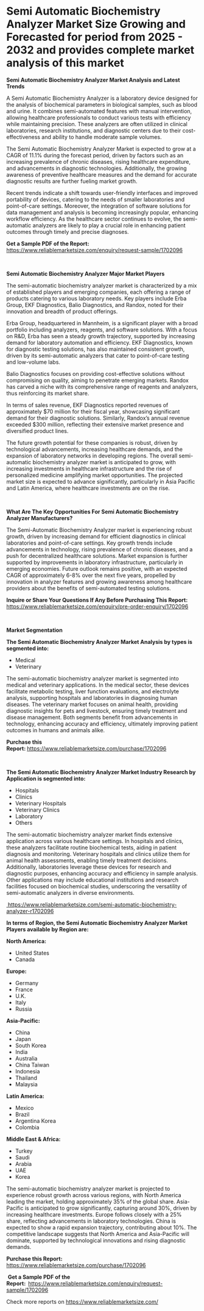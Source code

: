 <p><h1>Semi Automatic Biochemistry Analyzer Market Size Growing and Forecasted for period from 2025 - 2032 and provides complete market analysis of this market</h1></p><p><strong>Semi Automatic Biochemistry Analyzer Market Analysis and Latest Trends</strong></p>
<p><p>A Semi Automatic Biochemistry Analyzer is a laboratory device designed for the analysis of biochemical parameters in biological samples, such as blood and urine. It combines semi-automated features with manual intervention, allowing healthcare professionals to conduct various tests with efficiency while maintaining precision. These analyzers are often utilized in clinical laboratories, research institutions, and diagnostic centers due to their cost-effectiveness and ability to handle moderate sample volumes.</p><p>The Semi Automatic Biochemistry Analyzer Market is expected to grow at a CAGR of 11.1% during the forecast period, driven by factors such as an increasing prevalence of chronic diseases, rising healthcare expenditure, and advancements in diagnostic technologies. Additionally, the growing awareness of preventive healthcare measures and the demand for accurate diagnostic results are further fueling market growth. </p><p>Recent trends indicate a shift towards user-friendly interfaces and improved portability of devices, catering to the needs of smaller laboratories and point-of-care settings. Moreover, the integration of software solutions for data management and analysis is becoming increasingly popular, enhancing workflow efficiency. As the healthcare sector continues to evolve, the semi-automatic analyzers are likely to play a crucial role in enhancing patient outcomes through timely and precise diagnoses.</p></p>
<p><strong>Get a Sample PDF of the Report:&nbsp;</strong> <a href="https://www.reliablemarketsize.com/enquiry/request-sample/1702096?utm_campaign=2307&utm_medium=2&utm_source=Github&utm_content=ia&utm_term=04032025&utm_id=semi-automatic-biochemistry-analyzer">https://www.reliablemarketsize.com/enquiry/request-sample/1702096</a></p>
<p>&nbsp;</p>
<p><strong>Semi Automatic Biochemistry Analyzer Major Market Players</strong></p>
<p><p>The semi-automatic biochemistry analyzer market is characterized by a mix of established players and emerging companies, each offering a range of products catering to various laboratory needs. Key players include Erba Group, EKF Diagnostics, Balio Diagnostics, and Randox, noted for their innovation and breadth of product offerings.</p><p>Erba Group, headquartered in Mannheim, is a significant player with a broad portfolio including analyzers, reagents, and software solutions. With a focus on R&D, Erba has seen a steady growth trajectory, supported by increasing demand for laboratory automation and efficiency. EKF Diagnostics, known for diagnostic testing solutions, has also maintained consistent growth, driven by its semi-automatic analyzers that cater to point-of-care testing and low-volume labs.</p><p>Balio Diagnostics focuses on providing cost-effective solutions without compromising on quality, aiming to penetrate emerging markets. Randox has carved a niche with its comprehensive range of reagents and analyzers, thus reinforcing its market share.</p><p>In terms of sales revenue, EKF Diagnostics reported revenues of approximately $70 million for their fiscal year, showcasing significant demand for their diagnostic solutions. Similarly, Randox’s annual revenue exceeded $300 million, reflecting their extensive market presence and diversified product lines.</p><p>The future growth potential for these companies is robust, driven by technological advancements, increasing healthcare demands, and the expansion of laboratory networks in developing regions. The overall semi-automatic biochemistry analyzer market is anticipated to grow, with increasing investments in healthcare infrastructure and the rise of personalized medicine amplifying market opportunities. The projected market size is expected to advance significantly, particularly in Asia Pacific and Latin America, where healthcare investments are on the rise.</p></p>
<p>&nbsp;</p>
<p><strong>What Are The Key Opportunities For Semi Automatic Biochemistry Analyzer Manufacturers?</strong></p>
<p><p>The Semi-Automatic Biochemistry Analyzer market is experiencing robust growth, driven by increasing demand for efficient diagnostics in clinical laboratories and point-of-care settings. Key growth trends include advancements in technology, rising prevalence of chronic diseases, and a push for decentralized healthcare solutions. Market expansion is further supported by improvements in laboratory infrastructure, particularly in emerging economies. Future outlook remains positive, with an expected CAGR of approximately 6-8% over the next five years, propelled by innovation in analyzer features and growing awareness among healthcare providers about the benefits of semi-automated testing solutions.</p></p>
<p><strong>Inquire or Share Your Questions If Any Before Purchasing This Report:</strong> <a href="https://www.reliablemarketsize.com/enquiry/pre-order-enquiry/1702096?utm_campaign=2307&utm_medium=2&utm_source=Github&utm_content=ia&utm_term=04032025&utm_id=semi-automatic-biochemistry-analyzer">https://www.reliablemarketsize.com/enquiry/pre-order-enquiry/1702096</a></p>
<p>&nbsp;</p>
<p><strong>Market Segmentation</strong></p>
<p><strong>The Semi Automatic Biochemistry Analyzer Market Analysis by types is segmented into:</strong></p>
<p><ul><li>Medical</li><li>Veterinary</li></ul></p>
<p><p>The semi-automatic biochemistry analyzer market is segmented into medical and veterinary applications. In the medical sector, these devices facilitate metabolic testing, liver function evaluations, and electrolyte analysis, supporting hospitals and laboratories in diagnosing human diseases. The veterinary market focuses on animal health, providing diagnostic insights for pets and livestock, ensuring timely treatment and disease management. Both segments benefit from advancements in technology, enhancing accuracy and efficiency, ultimately improving patient outcomes in humans and animals alike.</p></p>
<p><strong>Purchase this Report:&nbsp;</strong><a href="https://www.reliablemarketsize.com/purchase/1702096?utm_campaign=2307&utm_medium=2&utm_source=Github&utm_content=ia&utm_term=04032025&utm_id=semi-automatic-biochemistry-analyzer">https://www.reliablemarketsize.com/purchase/1702096</a></p>
<p>&nbsp;</p>
<p><strong>The Semi Automatic Biochemistry Analyzer Market Industry Research by Application is segmented into:</strong></p>
<p><ul><li>Hospitals</li><li>Clinics</li><li>Veterinary Hospitals</li><li>Veterinary Clinics</li><li>Laboratory</li><li>Others</li></ul></p>
<p><p>The semi-automatic biochemistry analyzer market finds extensive application across various healthcare settings. In hospitals and clinics, these analyzers facilitate routine biochemical tests, aiding in patient diagnosis and monitoring. Veterinary hospitals and clinics utilize them for animal health assessments, enabling timely treatment decisions. Additionally, laboratories leverage these devices for research and diagnostic purposes, enhancing accuracy and efficiency in sample analysis. Other applications may include educational institutions and research facilities focused on biochemical studies, underscoring the versatility of semi-automatic analyzers in diverse environments.</p></p>
<p><a href="https://www.reliablemarketsize.com/semi-automatic-biochemistry-analyzer-r1702096?utm_campaign=2307&utm_medium=2&utm_source=Github&utm_content=ia&utm_term=04032025&utm_id=semi-automatic-biochemistry-analyzer">&nbsp;https://www.reliablemarketsize.com/semi-automatic-biochemistry-analyzer-r1702096</a></p>
<p><strong>In terms of Region, the Semi Automatic Biochemistry Analyzer Market Players available by Region are:</strong></p>
<p>
    <p> <strong> North America: </strong>
        <ul>
            <li>United States</li>
            <li>Canada</li>
        </ul>
        </p> 
    <p> <strong> Europe: </strong>
        <ul>
            <li>Germany</li>
            <li>France</li>
            <li>U.K.</li>
            <li>Italy</li>
            <li>Russia</li>
        </ul>
        </p> 
    <p> <strong> Asia-Pacific: </strong>
        <ul>
            <li>China</li>
            <li>Japan</li>
            <li>South Korea</li>
            <li>India</li>
            <li>Australia</li>
            <li>China Taiwan</li>
            <li>Indonesia</li>
            <li>Thailand</li>
            <li>Malaysia</li>
        </ul>
        </p> 
    <p> <strong> Latin America: </strong>
        <ul>
            <li>Mexico</li>
            <li>Brazil</li>
            <li>Argentina Korea</li>
            <li>Colombia</li>
        </ul>
        </p> 
    <p> <strong> Middle East & Africa: </strong>
        <ul>
            <li>Turkey</li>
            <li>Saudi</li>
            <li>Arabia</li>
            <li>UAE</li>
            <li>Korea</li>
        </ul>
    </p>
    </p>
<p><p>The semi-automatic biochemistry analyzer market is projected to experience robust growth across various regions, with North America leading the market, holding approximately 35% of the global share. Asia-Pacific is anticipated to grow significantly, capturing around 30%, driven by increasing healthcare investments. Europe follows closely with a 25% share, reflecting advancements in laboratory technologies. China is expected to show a rapid expansion trajectory, contributing about 10%. The competitive landscape suggests that North America and Asia-Pacific will dominate, supported by technological innovations and rising diagnostic demands.</p></p>
<p><strong>Purchase this Report: </strong><a href="https://www.reliablemarketsize.com/purchase/1702096?utm_campaign=2307&utm_medium=2&utm_source=Github&utm_content=ia&utm_term=04032025&utm_id=semi-automatic-biochemistry-analyzer">https://www.reliablemarketsize.com/purchase/1702096</a></p>
<p>&nbsp;<strong>Get a Sample PDF of the Report:&nbsp;&nbsp;</strong><a href="https://www.reliablemarketsize.com/enquiry/request-sample/1702096?utm_campaign=2307&utm_medium=2&utm_source=Github&utm_content=ia&utm_term=04032025&utm_id=semi-automatic-biochemistry-analyzer">https://www.reliablemarketsize.com/enquiry/request-sample/1702096</a></p>
<p><strong></strong></p>
<p>Check more reports on <a href="https://www.reliablemarketsize.com/?utm_campaign=2307&utm_medium=2&utm_source=Github&utm_content=ia&utm_term=04032025&utm_id=semi-automatic-biochemistry-analyzer">https://www.reliablemarketsize.com/</a></p>
